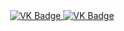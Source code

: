 <div id= "bages" align ="center">
<a href= "https://vk.com/linaaalss"> 
  <img src = "http://img.shields.io/badge/VK-blue?style=for-the-badge&logoColor=white" alt="VK Badge"/>
</a>

<a href="https://e.mail.ru/inbox/?back=1"> 
  <img src = "https://img.shields.io/badge/EMAL-red?style=for-the-badge&logo=Gmail&logoColor=white" alt="VK Badge"/>
</a>
</div>

<div id="viewprof" align="center" >
  <img scr="http://komarev.com/ghpvc/?username=a1sviridova&style=flat-square&color=blue" alt=""/>
</div>
